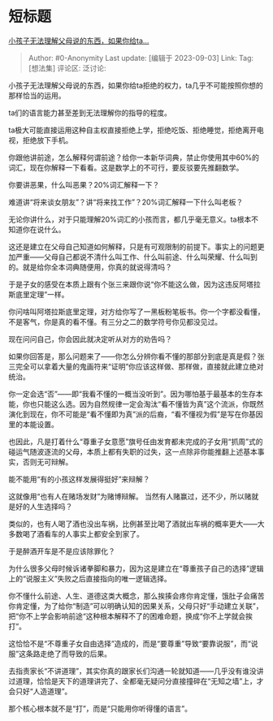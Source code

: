 # 短标题
[小孩子无法理解父母说的东西，如果你给ta…](https://www.zhihu.com/pin/1681776385193029632)

> Author: #0-Anonymity
> Last update: [编辑于 2023-09-03]
> Link:
> Tag: [想法集]
> 评论区:
> 泛讨论:

小孩子无法理解父母说的东西，如果你给ta拒绝的权力，ta几乎不可能按照你想的那样恰当的运用。

ta们的语言能力甚至差到无法理解你的指导的程度。

ta极大可能直接运用这种自主权直接拒绝上学，拒绝吃饭、拒绝睡觉，拒绝离开电视，拒绝放下手机。

你跟他讲前途，怎么解释何谓前途？给你一本新华词典，禁止你使用其中60%的词汇，现在你解释一下看看。这是数学上的不可行，要反驳要先推翻数学。

你要讲恶果，什么叫恶果？20%词汇解释一下？

难道讲“将来谈女朋友”？讲“将来找工作”？20%词汇解释一下什么叫老板？

无论你讲什么，对于只能理解20%词汇的小孩而言，都几乎毫无意义。ta根本不知道你在说什么。

这还是建立在父母自己知道如何解释，只是有可观限制的前提下。事实上的问题更加严重——父母自己都说不清什么叫工作、什么叫前途、什么叫荣耀、什么叫到的。就是给你全本词典随便用，你真的就说得清吗？

于是子女的感受在本质上跟有个张三来跟你说“你不能这么做，因为这违反阿塔拉斯底里定理”一样。

你问啥叫阿塔拉斯底里定理，对方给你写了一黑板粉笔板书。你一个字都没看懂，不是客气，你是真的看不懂。有三分之二的数学符号你见都没见过。

现在问问自己，你会因此就决定听从对方的劝告吗？

如果你回答是，那么问题来了——你怎么分辨你看不懂的那部分到底是真是假？张三完全可以拿着大量的鬼画符来“证明”你应该这样做、那样做，直接就此建立绝对统治。

你一定会选“否”——即“我看不懂的一概当没听到”。因为哪怕基于最基本的生存本能，你也只能这么选。因为自然规律一定会淘汰“看不懂皆为真”这个流派，你既然演化到现在，你不可能是“看不懂即为真”派的后裔，“看不懂视为假”是写在你基因里的本能设置。

也因此，凡是打着什么“尊重子女意愿”旗号任由发育都未完成的子女用“抓周”式的碰运气随波逐流的父母，本质上都有失职的过失，这一点除非你能推翻上述基本事实，否则无可辩解。

能不能用“有的小孩这样发展得挺好”来辩解？

这就像用“也有人在赌场发财”为赌博辩解。
当然有人赌赢过，还不少，所以赌就是好的人生选择吗？

类似的，也有人喝了酒也没出车祸，比例甚至比喝了酒就出车祸的概率更大——大多数喝了酒看车的人事实上都安全到家了。

于是醉酒开车是不是应该除罪化？

为什么很多父母时候诉诸拳脚和暴力，因为这是建立在“尊重孩子自己的选择”逻辑上的“说服主义”失败之后直接指向的唯一逻辑选择。

你不懂什么前途、人生、道德这类大概念，那么挨揍会疼你肯定懂，饿肚子会痛苦你肯定懂，为了给你“制造”可以明确认知的因果关系，父母只好“手动建立关联”，把“你不上学会影响前途“这种根本解释不了的困难命题，换成“你不上学就会挨打”。

这恰恰不是“不尊重子女自由选择”造成的，而是“要尊重”导致“要靠说服”，而“说服”这条路走绝了而导致的后果。

去指责家长“不讲道理”，其实你真的跟家长们沟通一轮就知道——几乎没有谁没讲过道理，恰恰是天下的道理讲完了、全都毫无疑问分直接撞碎在“无知之墙”上，才会只好“人造道理”。

那个核心根本就不是“打”，而是“只能用你听得懂的语言”。